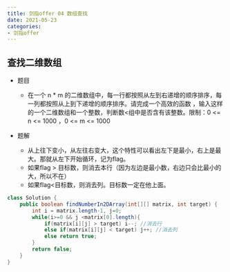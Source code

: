 ```yaml
---
title: 剑指offer 04 数组查找
date: 2021-05-23
categories:
- 剑指offer
---
```

## 查找二维数组
- 题目
  - 在一个 n * m 的二维数组中，每一行都按照从左到右递增的顺序排序，每一列都按照从上到下递增的顺序排序。请完成一个高效的函数
    ，输入这样的一个二维数组和一个整数，判断数<组中是否含有该整数。限制：0 <= n <= 1000 ，0 <= m <= 1000

- 题解
  - 从上往下变小，从左往右变大，这个特性可以看出左下是最小，右上是最大。那就从左下开始循环，记为flag。
  - 如果flag > 目标数，则消去本行（因为左边是最小数，右边只会比最小的大，所以不在）
  - 如果flag<目标数，则消去列。目标数一定在他上面。
```java
class Solution {
    public boolean findNumberIn2DArray(int[][] matrix, int target) {
        int i = matrix.length-1, j=0;
        while(i>=0 && j <matrix[0].length){
            if(matrix[i][j] > target) i--; //消去行
            else if(matrix[i][j] < target) j++; //消去列
            else return true;
        }
        return false;
    }
}
```